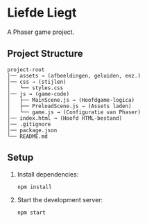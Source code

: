# Liefde Liegt

A Phaser game project.

## Project Structure

```
project-root
│── assets → (afbeeldingen, geluiden, enz.)
│── css → (stijlen)
│   └── styles.css
│── js → (game-code)
│   ├── MainScene.js → (Hoofdgame-logica)
│   ├── PreloadScene.js → (Assets laden)
│   └── game.js → (Configuratie van Phaser)
│── index.html → (Hoofd HTML-bestand)
│── .gitignore
│── package.json
└── README.md
```

## Setup

1. Install dependencies:
    ```
    npm install
    ```

2. Start the development server:
    ```
    npm start
    ```

